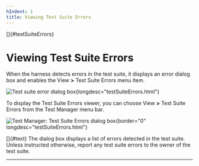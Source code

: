 ```yaml
---
hIndent: 1
title: Viewing Test Suite Errors
---
```


[]{#testSuiteErrors}

# Viewing Test Suite Errors

When the harness detects errors in the test suite, it displays an error dialog box and enables the
View **\>** Test Suite Errors menu item.

![Test suite error dialog box](../../images/testsuiteError.gif){longdesc="testSuiteErrors.html"}

To display the Test Suite Errors viewer, you can choose View **\>** Test Suite Errors from the Test
Manager menu bar.

![Test Manager: Test Suite Errors dialog box](../../images/tsErrors.gif){border="0"
longdesc="testSuiteErrors.html"}

[]{#text} The dialog box displays a list of errors detected in the test suite. Unless instructed
otherwise, report any test suite errors to the owner of the test suite.

----------------------------------------------------------------------------------------------------


